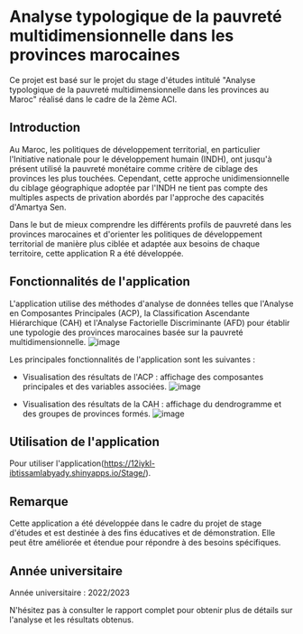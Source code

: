 

# Analyse typologique de la pauvreté multidimensionnelle dans les provinces marocaines

Ce projet est basé sur le projet du stage d'études intitulé "Analyse typologique de la pauvreté multidimensionnelle dans les provinces au Maroc" réalisé dans le cadre de la 2ème ACI.

## Introduction
Au Maroc, les politiques de développement territorial, en particulier l'Initiative nationale pour le développement humain (INDH), ont jusqu'à présent utilisé la pauvreté monétaire comme critère de ciblage des provinces les plus touchées. Cependant, cette approche unidimensionnelle du ciblage géographique adoptée par l'INDH ne tient pas compte des multiples aspects de privation abordés par l'approche des capacités d'Amartya Sen. 

Dans le but de mieux comprendre les différents profils de pauvreté dans les provinces marocaines et d'orienter les politiques de développement territorial de manière plus ciblée et adaptée aux besoins de chaque territoire, cette application R a été développée.

## Fonctionnalités de l'application
L'application utilise des méthodes d'analyse de données telles que l'Analyse en Composantes Principales (ACP), la Classification Ascendante Hiérarchique (CAH) et l'Analyse Factorielle Discriminante (AFD) pour établir une typologie des provinces marocaines basée sur la pauvreté multidimensionnelle.
![image](https://github.com/ibtissam01/Poverty_2014/assets/89752387/1bf6f3a3-55e6-4a48-ace6-04aa23814844)


Les principales fonctionnalités de l'application sont les suivantes :
- Visualisation des résultats de l'ACP : affichage des composantes principales et des variables associées.
  ![image](https://github.com/ibtissam01/Poverty_2014/assets/89752387/f102e96f-5e98-49a3-a443-2cd9138cb7ed)

- Visualisation des résultats de la CAH : affichage du dendrogramme et des groupes de provinces formés.
![image](https://github.com/ibtissam01/Poverty_2014/assets/89752387/6292e3b0-6832-43a0-8cd1-9fbebac94751)

## Utilisation de l'application
Pour utiliser l'application(https://12iykl-ibtissamlabyady.shinyapps.io/Stage/).

## Remarque
Cette application a été développée dans le cadre du projet de stage d'études et est destinée à des fins éducatives et de démonstration. Elle peut être améliorée et étendue pour répondre à des besoins spécifiques.

## Année universitaire
Année universitaire : 2022/2023

N'hésitez pas à consulter le rapport complet pour obtenir plus de détails sur l'analyse et les résultats obtenus.
